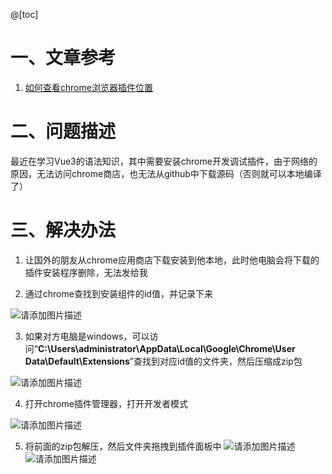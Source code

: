 @[toc]

# 一、文章参考
1. [如何查看chrome浏览器插件位置 ](http://www.xitongcheng.com/jiaocheng/dnrj_article_68058.html)


# 二、问题描述
最近在学习Vue3的语法知识，其中需要安装chrome开发调试插件，由于网络的原因，无法访问chrome商店，也无法从github中下载源码（否则就可以本地编译了）

# 三、解决办法

1. 让国外的朋友从chrome应用商店下载安装到他本地，此时他电脑会将下载的插件安装程序删除，无法发给我

2. 通过chrome查找到安装组件的id值，并记录下来

![请添加图片描述](https://img-blog.csdnimg.cn/0cd89d4c0eae4c3bbaeda52ea00eb41a.png?x-oss-process=image/watermark,type_ZHJvaWRzYW5zZmFsbGJhY2s,shadow_50,text_Q1NETiBA6IOW6bmFNjg=,size_16,color_FFFFFF,t_70,g_se,x_16)

3. 如果对方电脑是windows，可以访问“**C:\Users\administrator\AppData\Local\Google\Chrome\User Data\Default\Extensions**”查找到对应id值的文件夹，然后压缩成zip包

![请添加图片描述](https://img-blog.csdnimg.cn/a29209d8b82f49628a2ba90708610b3a.png?x-oss-process=image/watermark,type_ZHJvaWRzYW5zZmFsbGJhY2s,shadow_50,text_Q1NETiBA6IOW6bmFNjg=,size_20,color_FFFFFF,t_70,g_se,x_16)

4. 打开chrome插件管理器，打开开发者模式

![请添加图片描述](https://img-blog.csdnimg.cn/8e4736de6e0246af94dc3429caba201b.png?x-oss-process=image/watermark,type_ZHJvaWRzYW5zZmFsbGJhY2s,shadow_50,text_Q1NETiBA6IOW6bmFNjg=,size_20,color_FFFFFF,t_70,g_se,x_16)

5. 将前面的zip包解压，然后文件夹拖拽到插件面板中
![请添加图片描述](https://img-blog.csdnimg.cn/c13a14fcc7c0474db91476abdf91fdac.png?x-oss-process=image/watermark,type_ZHJvaWRzYW5zZmFsbGJhY2s,shadow_50,text_Q1NETiBA6IOW6bmFNjg=,size_20,color_FFFFFF,t_70,g_se,x_16)
![请添加图片描述](https://img-blog.csdnimg.cn/18b385ced65647c98c332c9a653f7671.png?x-oss-process=image/watermark,type_ZHJvaWRzYW5zZmFsbGJhY2s,shadow_50,text_Q1NETiBA6IOW6bmFNjg=,size_20,color_FFFFFF,t_70,g_se,x_16)





